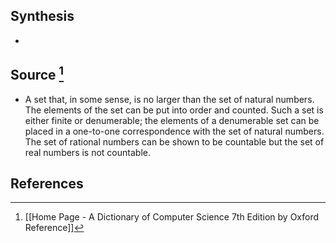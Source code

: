 ## Synthesis
- 
## Source [^1]
- A set that, in some sense, is no larger than the set of natural numbers. The elements of the set can be put into order and counted. Such a set is either finite or denumerable; the elements of a denumerable set can be placed in a one-to-one correspondence with the set of natural numbers. The set of rational numbers can be shown to be countable but the set of real numbers is not countable.
## References

[^1]: [[Home Page - A Dictionary of Computer Science 7th Edition by Oxford Reference]]